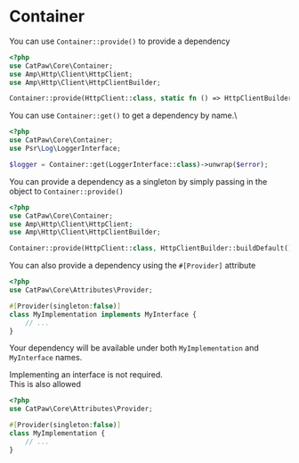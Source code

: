 # Container

You can use `Container::provide()` to provide a dependency
```php
<?php
use CatPaw\Core\Container;
use Amp\Http\Client\HttpClient;
use Amp\Http\Client\HttpClientBuilder;

Container::provide(HttpClient::class, static fn () => HttpClientBuilder::buildDefault());
```

You can use `Container::get()` to get a dependency by name.\

```php
<?php
use CatPaw\Core\Container;
use Psr\Log\LoggerInterface;

$logger = Container::get(LoggerInterface::class)->unwrap($error);
```

You can provide a dependency as a singleton by simply passing in the object to `Container::provide()`

```php
<?php
use CatPaw\Core\Container;
use Amp\Http\Client\HttpClient;
use Amp\Http\Client\HttpClientBuilder;

Container::provide(HttpClient::class, HttpClientBuilder::buildDefault());
```

You can also provide a dependency using the `#[Provider]` attribute

```php
<?php
use CatPaw\Core\Attributes\Provider;

#[Provider(singleton:false)]
class MyImplementation implements MyInterface {
    // ...
}
```

Your dependency will be available under both `MyImplementation` and `MyInterface` names.

Implementing an interface is not required.\
This is also allowed

```php
<?php
use CatPaw\Core\Attributes\Provider;

#[Provider(singleton:false)]
class MyImplementation {
    // ...
}
```